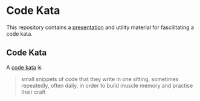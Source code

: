 # Code Kata
This repository contains a [presentation][presentation] and utility material for
fascilitating a code kata.

## Code Kata
A [code kata][wikipedia:code-kata] is

> small snippets of code that they write in one sitting, sometimes repeatedly,
> often daily, in order to build muscle memory and practise their craft

[presentation]: https://fifth-postulate.nl/code-kata-alliander/presentation/index.html#1
[wikipedia:code-kata]: https://en.wikipedia.org/wiki/Kata#Outside_martial_arts
